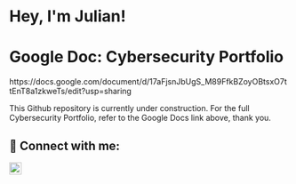 <h1>Hey, I'm Julian! <br/><a/a></h1>

<h1>Google Doc: Cybersecurity Portfolio<br/><a/a></h1> https://docs.google.com/document/d/17aFjsnJbUgS_M89FfkBZoyOBtsxO7ttEnT8a1zkweTs/edit?usp=sharing



This Github repository is currently under construction. For the full Cybersecurity Portfolio, refer to the Google Docs link above, thank you.
<h2> 🤳 Connect with me:</h2>


[<img align="left" alt="JulianSmart | LinkedIn" width="22px" src="https://cdn.jsdelivr.net/npm/simple-icons@v3/icons/linkedin.svg" />][linkedin]


[loom]: https://www.loom.com/share/20054b55ea4d48c29f80b28fc8b78c54?sid=3d212284-665b-4668-9e26-5a43b380efcd
[linkedin]: https://linkedin.com/in/juliansmart

<!--
**joshmadakor1/joshmadakor1** is a ✨ _special_ ✨ repository because its `README.md` (this file) appears on your GitHub profile.

Here are some ideas to get you started:

- 🔭 I’m currently working on ...
- 🌱 I’m currently learning ...
- 👯 I’m looking to collaborate on ...
- 🤔 I’m looking for help with ...
- 💬 Ask me about ...
- 📫 How to reach me: ...
- 😄 Pronouns: ...
- ⚡ Fun fact: ...
-->
